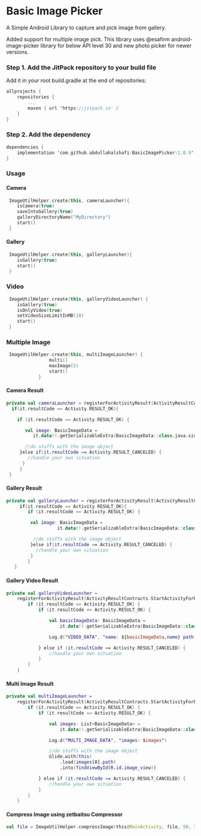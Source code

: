 # Basic Image Picker
A Simple Android Library to capture and pick image from gallery.

Added support for multiple image pick.
This library uses @esafirm android-image-picker library for below API level 30 and new photo picker for newer versions.

### Step 1. Add the JitPack repository to your build file
Add it in your root build.gradle at the end of repositories:
```Kotlin
allprojects {
    repositories {
        ...
        maven { url 'https://jitpack.io' }
    }
}
```

### Step 2. Add the dependency
```Kotlin
dependencies {
    implementation 'com.github.abdullahalshafi:BasicImagePicker:1.0.9'
}
```

### Usage
#### Camera
```kotlin
 ImageUtilHelper.create(this, cameraLauncher){
    isCamera(true)
    saveIntoGallery(true)
    galleryDirectoryName("MyDirectory")
    start()
 }
```

#### Gallery
```kotlin
 ImageUtilHelper.create(this, galleryLauncher){
    isGallery(true)
    start()
 }
```
### Video
```Kotlin
 ImageUtilHelper.create(this, galleryVideoLauncher) {
    isGallery(true)
    isOnlyVideo(true)
    setVideoSizeLimitInMB(10)
    start()
 }
```

### Multiple Image
```Kotlin
 ImageUtilHelper.create(this, multiImageLauncher) {
                multi()
                maxImage(5)
                start()
            }
```

#### Camera Result
```kotlin
private val cameraLauncher = registerForActivityResult(ActivityResultContracts.StartActivityForResult()){
  if(it.resultCode == Activity.RESULT_OK){

    if (it.resultCode == Activity.RESULT_OK) {

       val image: BasicImageData =
          it.data!!.getSerializableExtra(BasicImageData::class.java.simpleName) as BasicImageData

       //do stuffs with the image object
     }else if(it.resultCode == Activity.RESULT_CANCELED) {
        //handle your own situation
      }
     }
 }
```

#### Gallery Result
```kotlin
private val galleryLauncher = registerForActivityResult(ActivityResultContracts.StartActivityForResult()){
     if(it.resultCode == Activity.RESULT_OK){
        if (it.resultCode == Activity.RESULT_OK) {

         val image: BasicImageData =
                   it.data!!.getSerializableExtra(BasicImageData::class.java.simpleName) as BasicImageData

          //do stuffs with the image object
         }else if(it.resultCode == Activity.RESULT_CANCELED) {
           //handle your own situation
         }
        }
   }
```

#### Gallery Video Result
```kotlin
private val galleryVideoLauncher =
    registerForActivityResult(ActivityResultContracts.StartActivityForResult()) {
        if (it.resultCode == Activity.RESULT_OK) {
            if (it.resultCode == Activity.RESULT_OK) {

                val basicImageData: BasicImageData =
                    it.data!!.getSerializableExtra(BasicImageData::class.java.simpleName) as BasicImageData

                Log.d("VIDEO_DATA", "name: ${basicImageData.name} path: ${basicImageData.path}")

            } else if (it.resultCode == Activity.RESULT_CANCELED) {
                //handle your own situation
            }
        }
    }
```

#### Multi Image Result
```kotlin
private val multiImageLauncher =
    registerForActivityResult(ActivityResultContracts.StartActivityForResult()) {
        if (it.resultCode == Activity.RESULT_OK) {
            if (it.resultCode == Activity.RESULT_OK) {

                val images: List<BasicImageData> =
                    it.data!!.getSerializableExtra(BasicImageData::class.java.simpleName) as List<BasicImageData>

                Log.d("MULTI_IMAGE_DATA", "images: $images")

                //do stuffs with the image object
                Glide.with(this)
                    .load(images[0].path)
                    .into(findViewById(R.id.image_view))

            } else if (it.resultCode == Activity.RESULT_CANCELED) {
                //handle your own situation
            }
        }
    }
```

#### Compress Image using zetbaitsu Compressor
```kotlin
val file = ImageUtilHelper.compressImage(this@MainActivity, file, 50, 300,300)
```


